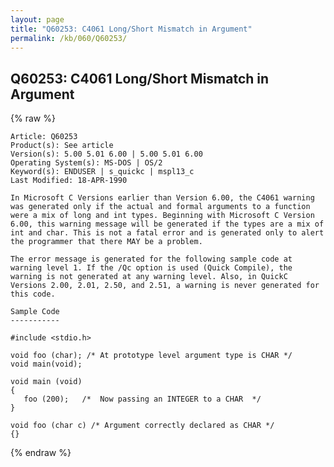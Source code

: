 ```yaml
---
layout: page
title: "Q60253: C4061 Long/Short Mismatch in Argument"
permalink: /kb/060/Q60253/
---
```


## Q60253: C4061 Long/Short Mismatch in Argument

{% raw %}

	Article: Q60253
	Product(s): See article
	Version(s): 5.00 5.01 6.00 | 5.00 5.01 6.00
	Operating System(s): MS-DOS | OS/2
	Keyword(s): ENDUSER | s_quickc | mspl13_c
	Last Modified: 18-APR-1990
	
	In Microsoft C Versions earlier than Version 6.00, the C4061 warning
	was generated only if the actual and formal arguments to a function
	were a mix of long and int types. Beginning with Microsoft C Version
	6.00, this warning message will be generated if the types are a mix of
	int and char. This is not a fatal error and is generated only to alert
	the programmer that there MAY be a problem.
	
	The error message is generated for the following sample code at
	warning level 1. If the /Qc option is used (Quick Compile), the
	warning is not generated at any warning level. Also, in QuickC
	Versions 2.00, 2.01, 2.50, and 2.51, a warning is never generated for
	this code.
	
	Sample Code
	-----------
	
	#include <stdio.h>
	
	void foo (char); /* At prototype level argument type is CHAR */
	void main(void);
	
	void main (void)
	{
	   foo (200);   /*  Now passing an INTEGER to a CHAR  */
	}
	
	void foo (char c) /* Argument correctly declared as CHAR */
	{}

{% endraw %}
